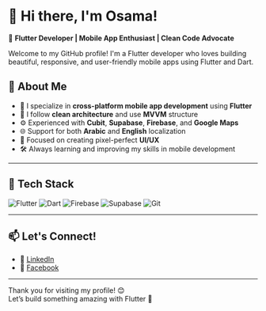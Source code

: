 # 👋 Hi there, I'm Osama!

🎯 **Flutter Developer | Mobile App Enthusiast | Clean Code Advocate**

Welcome to my GitHub profile! I'm a Flutter developer who loves building beautiful, responsive, and user-friendly mobile apps using Flutter and Dart.

## 🚀 About Me

- 📱 I specialize in **cross-platform mobile app development** using **Flutter**
- 🧱 I follow **clean architecture** and use **MVVM** structure
- ⚙️ Experienced with **Cubit**, **Supabase**, **Firebase**, and **Google Maps**
- 🌐 Support for both **Arabic** and **English** localization
- 🎨 Focused on creating pixel-perfect **UI/UX**
- 🛠 Always learning and improving my skills in mobile development

---

## 🧰 Tech Stack

![Flutter](https://img.shields.io/badge/Flutter-02569B?style=for-the-badge&logo=flutter&logoColor=white)
![Dart](https://img.shields.io/badge/Dart-0175C2?style=for-the-badge&logo=dart&logoColor=white)
![Firebase](https://img.shields.io/badge/Firebase-ffca28?style=for-the-badge&logo=firebase&logoColor=black)
![Supabase](https://img.shields.io/badge/Supabase-3ECF8E?style=for-the-badge&logo=supabase&logoColor=white)
![Git](https://img.shields.io/badge/Git-F05032?style=for-the-badge&logo=git&logoColor=white)

---


## 📫 Let's Connect!

- 💼 [LinkedIn](https://www.linkedin.com/in/osama-al-sharabi-b6949a309/) 
- 📱 [Facebook](https://www.facebook.com/osama.alsharabi88) 

---

Thank you for visiting my profile! 😊  
Let’s build something amazing with Flutter 🚀
